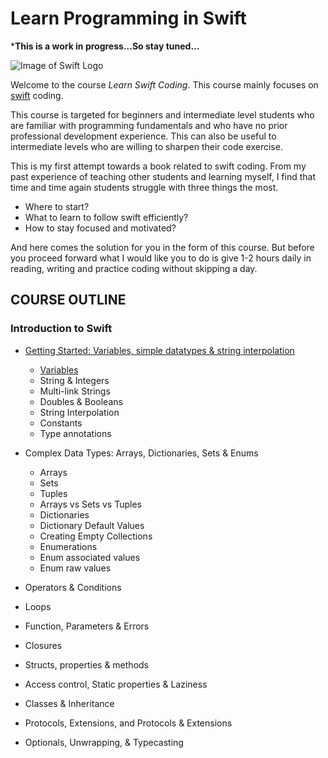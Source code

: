 # Learn Programming in Swift

***This is a work in progress...So stay tuned...**

![Image of Swift Logo](https://github.com/sanjaykhadka/learn-swift-coding/blob/master/images/apple-swift-logo-200x200.png)

Welcome to the course *Learn Swift Coding*. This course mainly focuses on [swift](https://swift.org/) coding. 

This course is targeted for beginners and intermediate level students who are familiar with programming fundamentals and who have no prior professional development experience. This can also be useful to intermediate levels who are willing to sharpen their code exercise.

This is my first attempt towards a book related to swift coding. From my past experience of teaching other students and learning myself, I find that time and time again students struggle with three things the most.
* Where to start?
* What to learn to follow swift efficiently?
* How to stay focused and motivated?

And here comes the solution for you in the form of this course. But before you proceed forward what I would like you to do is give 1-2 hours daily in reading, writing and practice coding without skipping a day.

## COURSE OUTLINE
### Introduction to Swift
* [Getting Started: Variables, simple datatypes & string interpolation](https://github.com/sanjaykhadka/learn-swift-coding/blob/master/introduction/getting-started.md#getting-started)
  * [Variables](https://github.com/sanjaykhadka/learn-swift-coding/blob/master/introduction/getting-started.md#variables)
  * String & Integers
  * Multi-link Strings
  * Doubles & Booleans
  * String Interpolation
  * Constants
  * Type annotations

* Complex Data Types: Arrays, Dictionaries, Sets & Enums
  * Arrays
  * Sets
  * Tuples
  * Arrays vs Sets vs Tuples
  * Dictionaries
  * Dictionary Default Values
  * Creating Empty Collections
  * Enumerations
  * Enum associated values
  * Enum raw values

* Operators & Conditions

* Loops

* Function, Parameters & Errors

* Closures

* Structs, properties & methods

* Access control, Static properties & Laziness

* Classes & Inheritance

* Protocols, Extensions, and Protocols & Extensions

* Optionals, Unwrapping, & Typecasting


